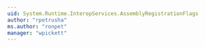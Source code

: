 ```yaml
---
uid: System.Runtime.InteropServices.AssemblyRegistrationFlags
author: "rpetrusha"
ms.author: "ronpet"
manager: "wpickett"
---
```

